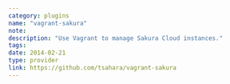 ```yaml
---
category: plugins
name: "vagrant-sakura"
note: 
description: "Use Vagrant to manage Sakura Cloud instances."
tags:
date: 2014-02-21
type: provider
link: https://github.com/tsahara/vagrant-sakura
---
```

